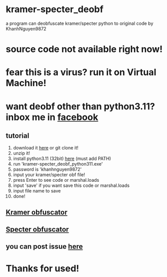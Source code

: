 # kramer-specter_deobf
a program can deobfuscate kramer/specter python to original code by KhanhNguyen9872

# source code not available right now!
# fear this is a virus? run it on Virtual Machine!
# want deobf other than python3.11? inbox me in [facebook](https://fb.me/khanh10a1)

## tutorial
1. download it [here](https://github.com/KhanhNguyen9872/kramer-specter_deobf/archive/refs/heads/main.zip) or git clone it!
2. unzip it!
3. install python3.11 (32bit) [here](https://github.com/KhanhNguyen9872/Cpycompile/raw/python3.11/required_app/python-3.11.4_32bit.exe) (must add PATH)
4. run 'kramer-specter_deobf_python311.exe'
5. password is 'khanhnguyen9872'
6. input your kramer/specter obf file!
7. press Enter to see code or marshal.loads
8. input 'save' if you want save this code or marshal.loads
9. input file name to save
10. done!

## [Kramer obfuscator](https://github.com/billythegoat356/Kramer)
## [Specter obfuscator](https://github.com/billythegoat356/Specter)

## you can post issue [here](https://github.com/KhanhNguyen9872/kramer-specter_deobf/issues/new)

# Thanks for used!
